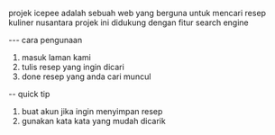 projek icepee adalah sebuah web yang berguna untuk mencari resep kuliner nusantara
projek ini didukung dengan fitur search engine

--- cara pengunaan 
1. masuk laman kami
2. tulis resep yang ingin dicari 
3. done resep yang anda cari muncul

-- quick tip
1. buat akun jika ingin menyimpan resep
2. gunakan kata kata yang mudah dicarik
